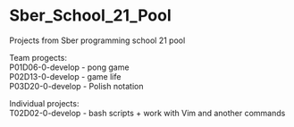 # Sber_School_21_Pool
Projects from Sber programming school 21 pool

Team progects:  
 P01D06-0-develop - pong game  
 P02D13-0-develop - game life  
 P03D20-0-develop - Polish notation

Individual projects:  
 T02D02-0-develop - bash scripts + work with Vim and another commands 
